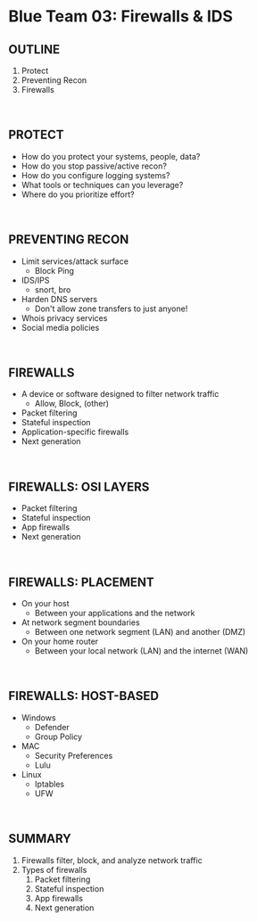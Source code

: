 # Blue Team 03: Firewalls & IDS

## OUTLINE
1. Protect
2. Preventing Recon
3. Firewalls

<br>

## PROTECT
- How do you protect your systems, people, data?
- How do you stop passive/active recon?
- How do you configure logging systems?
- What tools or techniques can you leverage?
- Where do you prioritize effort?

<br>

## PREVENTING RECON
- Limit services/attack surface
    - Block Ping
- IDS/IPS
    - snort, bro
- Harden DNS servers
    - Don't allow zone transfers to just anyone!
- Whois privacy services
- Social media policies

<br>

## FIREWALLS
- A device or software designed to filter network traffic
    - Allow, Block, (other)
- Packet filtering
- Stateful inspection
- Application-specific firewalls
- Next generation

<br>

## FIREWALLS: OSI LAYERS
- Packet filtering
- Stateful inspection
- App firewalls
- Next generation

<br>

## FIREWALLS: PLACEMENT
- On your host
    - Between your applications and the network
- At network segment boundaries
    - Between one network segment (LAN) and another (DMZ)
- On your home router
    - Between your local network (LAN) and the internet (WAN)

<br>

## FIREWALLS: HOST-BASED
- Windows 
    - Defender
    - Group Policy
- MAC
    - Security Preferences
    - Lulu
- Linux
    - Iptables
    - UFW

<br>

## SUMMARY
1. Firewalls filter, block, and analyze network traffic
2. Types of firewalls
    1. Packet filtering
    2. Stateful inspection
    3. App firewalls
    4. Next generation